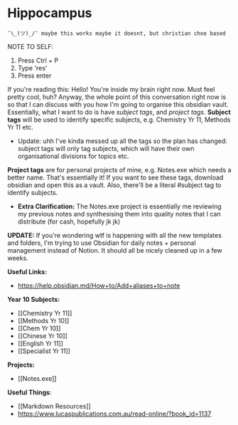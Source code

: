 # Hippocampus
	
	¯\_(ツ)_/¯ maybe this works maybe it doesnt, but christian choe based

NOTE TO SELF:
1. Press Ctrl + P
2. Type 'res'
3. Press enter

If you're reading this:
	Hello! You're inside my brain right now. Must feel pretty cool, huh?
	Anyway, the whole point of this conversation right now is so that I can discuss with you how I'm going to organise this obsidian vault.
	Essentially, what I want to do is have *subject tags*, and *project tags*.
	**Subject tags** will be used to identify specific subjects, e.g. Chemistry Yr 11, Methods Yr 11 etc.
- Update: uhh I've kinda messed up all the tags so the plan has changed: subject tags will only tag subjects, which will have their own organisational divisions for topics etc.

**Project tags** are for personal projects of mine, e.g. Notes.exe which needs a better name.
That's essentially it! If you want to see these tags, download obsidian and open this as a vault.
Also, there'll be a literal #subject tag to identify subjects.
- **Extra Clarification:** The Notes.exe project is essentially me reviewing my previous notes and synthesising them into quality notes that I can distribute (for cash, hopefully jk jk)

**UPDATE:**
	If you're wondering wtf is happening with all the new templates and folders, I'm trying to use Obsidian for daily notes + personal management instead of Notion. It should all be nicely cleaned up in a few weeks.

**Useful Links:**
* https://help.obsidian.md/How+to/Add+aliases+to+note


**Year 10 Subjects:**

* [[Chemistry Yr 11]]
* [[Methods Yr 10]]
* [[Chem Yr 10]]
* [[Chinese Yr 10]]
* [[English Yr 11]]
* [[Specialist Yr 11]]


**Projects:**

* [[Notes.exe]]


**Useful Things**:

* [[Markdown Resources]]
* https://www.lucaspublications.com.au/read-online/?book_id=1137